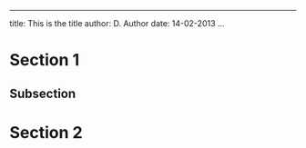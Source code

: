 ---
  title: This is the title
  author: D. Author
  date: 14-02-2013
  ...

 Section 1
============

Subsection 
-----------

Section 2
===========